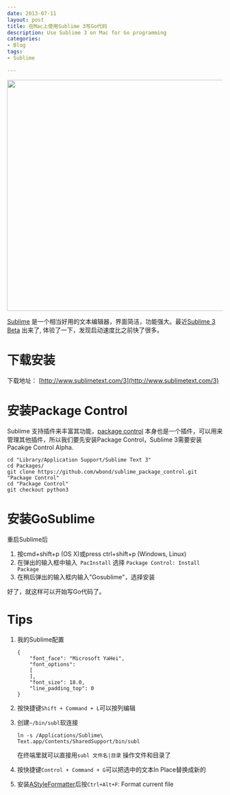 ```yaml
---
date: 2013-07-11
layout: post
title: 在Mac上使用Sublime 3写Go代码
description: Use Sublime 3 on Mac for Go programming
categories:
- Blog
tags:
- Sublime

---
```


<img src="http://www.sublimetext.com/anim/rename2_packed.png" width="540"/>

[Sublime](http://www.sublimetext.com) 是一个相当好用的文本编辑器，界面简洁，功能强大。最近[Sublime 3 Beta](http://www.sublimetext.com/3) 出来了, 体验了一下，发现启动速度比之前快了很多。

# 下载安装

下载地址： [http://www.sublimetext.com/3](http://www.sublimetext.com/3)

# 安装Package Control

Sublime 支持插件来丰富其功能，[package control](http://wbond.net/sublime_packages/package_control) 本身也是一个插件，可以用来管理其他插件，所以我们要先安装Package Control，Sublime 3需要安装Pacakge Control Alpha.

```
cd "Library/Application Support/Sublime Text 3"
cd Packages/
git clone https://github.com/wbond/sublime_package_control.git "Package Control"
cd "Package Control"
git checkout python3
```

# 安装GoSublime

重启Sublime后

1. 按cmd+shift+p (OS X)或press ctrl+shift+p (Windows, Linux)
2. 在弹出的输入框中输入` PacInstall` 选择 `Package Control: Install Package`
3. 在稍后弹出的输入框内输入"Gosublime"，选择安装

好了，就这样可以开始写Go代码了。


# Tips

1. 我的Sublime配置

	```
	{
		"font_face": "Microsoft YaHei",
		"font_options":
		[
		],
		"font_size": 18.0,
	    "line_padding_top": 0
	}
	```

2. 按快捷键`Shift + Command + L`可以按列编辑

3. 创建`~/bin/subl`软连接

	```
	ln -s /Applications/Sublime\ Text.app/Contents/SharedSupport/bin/subl 
	```
	在终端里就可以直接用`subl 文件名|目录` 操作文件和目录了

4. 按快捷键`Control + Command + G`可以把选中的文本In Place替换成新的

5. 安装[AStyleFormatter](https://github.com/timonwong/SublimeAStyleFormatter)后按`Ctrl+Alt+F`: Format current file

